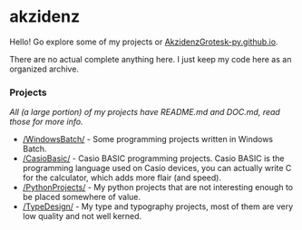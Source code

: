 # akzidenz
Hello! Go explore some of my projects or [AkzidenzGrotesk-py.github.io](https://akzidenzgrotesk-py.github.io/index.html).

There are no actual complete anything here. I just keep my code here as an organized archive.

### Projects
*All (a large portion) of my projects have README.md and DOC.md, read those for more info.*
- [/WindowsBatch/](https://github.com/AkzidenzGrotesk-py/WindowsBatch) - Some programming projects written in Windows Batch.
- [/CasioBasic/](https://github.com/AkzidenzGrotesk-py/CasioBasic) - Casio BASIC programming projects. Casio BASIC is the programming language used on Casio devices, you can actually write C for the calculator, which adds more flair (and speed).
- [/PythonProjects/](https://github.com/AkzidenzGrotesk-py/PythonProjects) - My python projects that are not interesting enough to be placed somewhere of value.
- [/TypeDesign/](https://github.com/AkzidenzGrotesk-py/TypeDesign) - My type and typography projects, most of them are very low quality and not well kerned.
